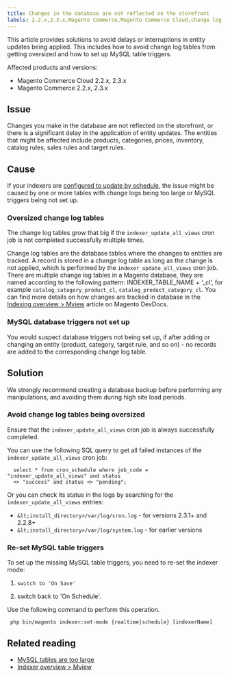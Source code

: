 ```yaml
---
title: Changes in the database are not reflected on the storefront
labels: 2.2.x,2.3.x,Magento Commerce,Magento Commerce Cloud,change log tables,how to,indexer mode,large tables,slow updates
---
```


This article provides solutions to avoid delays or interruptions in entity updates being applied. This includes how to avoid change log tables from getting oversized and how to set up MySQL table triggers.

Affected products and versions:

* Magento Commerce Cloud 2.2.x, 2.3.x
* Magento Commerce 2.2.x, 2.3.x

## Issue

Changes you make in the database are not reflected on the storefront, or there is a significant delay in the application of entity updates. The entities that might be affected include products, categories, prices, inventory, catalog rules, sales rules and target rules.

## Cause

If your indexers are [configured to update by schedule](https://devdocs.magento.com/guides/v2.3/config-guide/cli/config-cli-subcommands-index.html#configure-indexers), the issue might be caused by one or more tables with change logs being too large or MySQL triggers being not set up.

### Oversized change log tables

The change log tables grow that big if the `` indexer_update_all_views `` cron job is not completed successfully multiple times.

Change log tables are the database tables where the changes to entities are tracked. A record is stored in a change log table as long as the change is not applied, which is performed by the `` indexer_update_all_views `` cron job. There are multiple change log tables in a Magento database, they are named according to the following pattern: INDEXER\_TABLE\_NAME + ‘\_cl’,  for example `` catalog_category_product_cl ``, `` catalog_product_category_cl ``. You can find more details on how changes are tracked in database in the [Indexing overview > Mview](https://devdocs.magento.com/guides/v2.3/extension-dev-guide/indexing.html#m2devgde-mview) article on Magento DevDocs. 

### MySQL database triggers not set up

You would suspect database triggers not being set up, if after adding or changing an entity (product, category, target rule, and so on) - no records are added to the corresponding change log table. 

## Solution

<p class="warning">We strongly recommend creating a database backup before performing any manipulations, and avoiding them during high site load periods.</p>

### Avoid change log tables being oversized

Ensure that the `` indexer_update_all_views `` cron job is always successfully completed. 

You can use the following SQL query to get all failed instances of the `` indexer_update_all_views ``  cron job:  

<pre><code class="language-sql">  select * from cron_schedule where job_code = "indexer_update_all_views" and status
  &lt;> "success" and status &lt;> "pending";
</code></pre>

Or you can check its status in the logs by searching for the `` indexer_update_all_views `` entries:

* `` &lt;install_directory>/var/log/cron.log `` - for versions 2.3.1+ and 2.2.8+
* `` &lt;install_directory>/var/log/system.log `` - for earlier versions

### Re-set MySQL table triggers

To set up the missing MySQL table triggers, you need to re-set the indexer mode:

1)     switch to 'On Save'

2)    switch back to 'On Schedule'.

Use the following command to perform this operation.

<pre><code class="language-bash"> php bin/magento indexer:set-mode {realtime|schedule} [indexerName]</code></pre>

## Related reading

* [MySQL tables are too large](https://support.magento.com/hc/en-us/articles/360038862691)
* [Indexer overview > Mview](https://devdocs.magento.com/guides/v2.3/extension-dev-guide/indexing.html#m2devgde-mview)